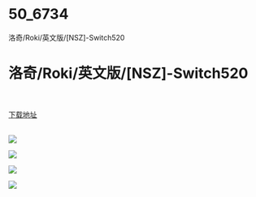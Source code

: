 # 50_6734
洛奇/Roki/英文版/[NSZ]-Switch520
# 洛奇/Roki/英文版/[NSZ]-Switch520
 <br/></br>
[下载地址](https://www.switch520.cc/article/6734 "下载地址")
<br/></br>

<p><span><strong><img src="https://www.switch520.cc/muke_img/upload_art_editor_20201018-1_470f3c90ae05506d37b17a9d26bfad31.jpg"></strong></span></p>
<p><span><strong><img src="https://www.switch520.cc/muke_img/upload_art_editor_20201018-1_b311a65c79d1fce2e37e518b7c22ebfb.jpg"></strong></span></p>
<p><span><strong><img src="https://www.switch520.cc/muke_img/upload_art_editor_20201018-1_838d0dec9659380e09c0be0e903f4101.jpg"></strong></span></p>
<p><span><strong><img src="https://www.switch520.cc/muke_img/upload_art_editor_20201018-1_abe9ceb4152541762bae6c7d90c6b469.jpg"></strong></span></p>
<p></p>
<p></p>
